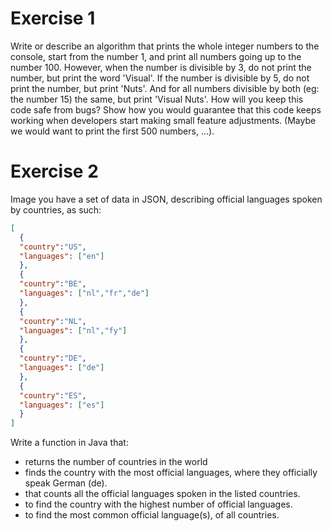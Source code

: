 # Exercise 1

Write or describe an algorithm that prints the whole integer numbers to the console, start
from the number 1, and print all numbers going up to the number 100.
However, when the number is divisible by 3, do not print the number, but print the word
'Visual'. If the number is divisible by 5, do not print the number, but print 'Nuts'. And for all
numbers divisible by both (eg: the number 15) the same, but print 'Visual Nuts'.
How will you keep this code safe from bugs? Show how you would guarantee that this code
keeps working when developers start making small feature adjustments. (Maybe we would
want to print the first 500 numbers, ...).

# Exercise 2

Image you have a set of data in JSON, describing official languages spoken by countries, as
such:
```json
[
  {
  "country":"US",
  "languages": ["en"]
  },
  {
  "country":"BE",
  "languages": ["nl","fr","de"]
  },
  {
  "country":"NL",
  "languages": ["nl","fy"]
  },
  {
  "country":"DE",
  "languages": ["de"]
  },
  {
  "country":"ES",
  "languages": ["es"]
  }
]
```
Write a function in Java that:

- returns the number of countries in the world
- finds the country with the most official languages, where they officially speak German (de).
- that counts all the official languages spoken in the listed countries.
- to find the country with the highest number of official languages.
- to find the most common official language(s), of all countries.
